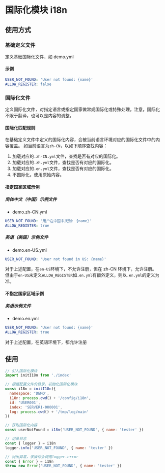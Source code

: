 # 国际化模块 i18n

## 使用方式

### 基础定义文件

定义基础国际化文件，如 demo.yml

#### 示例

```yaml
USER_NOT_FOUND: 'User not found: {name}'
ALLOW_REGISTER: false
```

### 国际化文件

定义国际化文件，对指定语言或指定国家做常规国际化或特殊处理。注意，国际化不限于翻译，也可以是内容的调整。

#### 国际化匹配规则

在基础定义文件中定义的国际化内容，会被当前语言环境对应的国际化文件中的内容覆盖。
如当前语言为`zh-CN`，以如下顺序查找内容：

1. 加载对应的`.zh-CN.yml`文件，查找是否有对应的国际化。
2. 加载对应的`.zh.yml`文件，查找是否有对应的国际化。
3. 加载对应的`.en.yml`文件，查找是否有对应的国际化。
4. 不国际化，使用原始内容。

#### 指定国家区域示例

##### 简体中文（中国）示例文件

- demo.zh-CN.yml

```yaml
USER_NOT_FOUND: '用户在中国未找到: {name}'
ALLOW_REGISTER: true
```

##### 英语（美国）示例文件

- demo.en-US.yml

```yaml
USER_NOT_FOUND: 'User not found in US: {name}'
```

对于上述配置，在`en-US`环境下，不允许注册，但在 zh-CN 环境下，允许注册。
但由于`en-US`未定义`ALLOW_REGISTER`如`.en.yml`有额外定义，则以`.en.yml`的定义为准。

#### 不指定国家区域示例

##### 英语示例文件

- demo.en.yml

```yaml
USER_NOT_FOUND: 'User not found: {name}'
ALLOW_REGISTER: true
```

对于上述配置，在英语环境下，都允许注册

## 使用

```js
// 引入国际化模块
import initI18n from './index'

// 根据配置文件的目录，初始化国际化模块
const i18n = initI18n({
  namespace: 'DEMO',
  i18n: process.cwd() + '/config/i18n',
  id: 'USER001',
  index: 'SERVER1-000001',
  log: process.cwd() + '/tmp/log/main'
})

// 获取国际化内容
const userNotFound = i18n('USER_NOT_FOUND', { name: 'tester' })

// 记录日志
const { logger } = i18n
logger.info('USER_NOT_FOUND', { name: 'tester' })

// 抛出异常，该操作会调用logger.error
const { Error } = i18n
throw new Error('USER_NOT_FOUND', { name: 'tester' })
```

